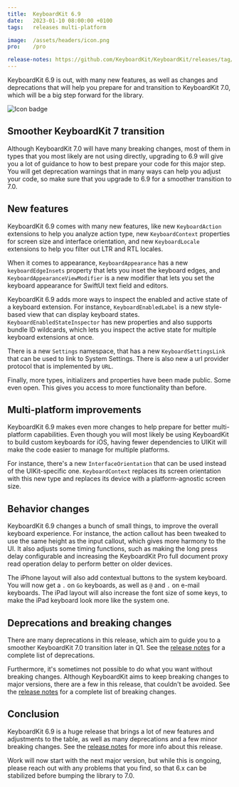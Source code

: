 ```yaml
---
title:  KeyboardKit 6.9
date:   2023-01-10 08:00:00 +0100
tags:   releases multi-platform

image:  /assets/headers/icon.png
pro:    /pro

release-notes: https://github.com/KeyboardKit/KeyboardKit/releases/tag/6.9.0
---
```


KeyboardKit 6.9 is out, with many new features, as well as changes and deprecations that will help you prepare for and transition to KeyboardKit 7.0, which will be a big step forward for the library.

![Icon badge]({{page.image}})


## Smoother KeyboardKit 7 transition

Although KeyboardKit 7.0 will have many breaking changes, most of them in types that you most likely are not using directly, upgrading to 6.9 will give you a lot of guidance to how to best prepare your code for this major step. You will get deprecation warnings that in many ways can help you adjust your code, so make sure that you upgrade to 6.9 for a smoother transition to 7.0.


## New features

KeyboardKit 6.9 comes with many new features, like new `KeyboardAction` extensions to help you analyze action type, new `KeyboardContext` properties for screen size and interface orientation, and new `KeyboardLocale` extensions to help you filter out LTR and RTL locales. 

When it comes to appearance, `KeyboardAppearance` has a new `keyboardEdgeInsets` property that lets you inset the keyboard edges, and `KeyboardAppearanceViewModifier` is a new modifier that lets you set the keyboard appearance for SwiftUI text field and editors.

KeyboardKit 6.9 adds more ways to inspect the enabled and active state of a keyboard extension. For instance, `KeyboardEnabledLabel` is a new style-based view that can display keyboard states. `KeyboardEnabledStateInspector` has new properties and also supports bundle ID wildcards, which lets you inspect the active state for multiple keyboard extensions at once.

There is a new `Settings` namespace, that has a new `KeyboardSettingsLink` that can be used to link to System Settings. There is also new a url provider protocol that is implemented by `URL`.

Finally, more types, initializers and properties have been made public. Some even open. This gives you access to more functionality than before.


## Multi-platform improvements

KeyboardKit 6.9 makes even more changes to help prepare for better multi-platform capabilities. Even though you will most likely be using KeyboardKit to build custom keyboards for iOS, having fewer dependencies to UIKit will make the code easier to manage for multiple platforms. 

For instance, there's a new `InterfaceOrientation` that can be used instead of the UIKit-specific one. `KeyboardContext` replaces its screen orientation with this new type and replaces its device with a platform-agnostic screen size. 


## Behavior changes

KeyboardKit 6.9 changes a bunch of small things, to improve the overall keyboard experience. For instance, the action callout has been tweaked to use the same height as the input callout, which gives more harmony to the UI. It also adjusts some timing functions, such as making the long press delay configurable and increasing the KeyboardKit Pro full document proxy read operation delay to perform better on older devices.

The iPhone layout will also add contextual buttons to the system keyboard. You will now get a `.` on `Go` keyboards, as well as `@` and `.` on e-mail keyboards. The iPad layout will also increase the font size of some keys, to make the iPad keyboard look more like the system one.


## Deprecations and breaking changes

There are many deprecations in this release, which aim to guide you to a smoother KeyboardKit 7.0 transition later in Q1. See the [release notes]({{page.release-notes}}) for a complete list of deprecations.

Furthermore, it's sometimes not possible to do what you want without breaking changes. Although KeyboardKit aims to keep breaking changes to major versions, there are a few in this release, that couldn't be avoided. See the [release notes]({{page.release-notes}}) for a complete list of breaking changes.


## Conclusion

KeyboardKit 6.9 is a huge release that brings a lot of new features and adjustments to the table, as well as many deprecations and a few minor breaking changes. See the [release notes]({{page.release-notes}}) for more info about this release.

Work will now start with the next major version, but while this is ongoing, please reach out with any problems that you find, so that 6.x can be stabilized before bumping the library to 7.0.